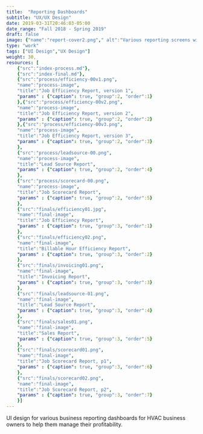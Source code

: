 ```yaml
---
title:  "Reporting Dashboards"
subtitle: "UX/UX Design"
date: 2019-03-31T20:46:03-05:00
date_range: "Fall 2018 - Spring 2019"
draft: false
image: {"name":"report-cover2.png"," alt":"Various reporting screens within the Pointman App"}
type: "work"
tags: ["UI Design","UX Design"]
weight: 30,
resources: [
    {"src":"index-process.md"},
    {"src":"index-final.md"},
    {"src":"process/efficiency-00v1.png",
    "name":"process-image",
    "title":"Job Efficiency Report, version 1",
    "params" : {"caption": true, "group":2, "order":1}
    },{"src":"process/efficiency-00v2.png",
    "name":"process-image",
    "title":"Job Efficiency Report, version 2",
    "params" : {"caption": true, "group":2, "order":2}
    },{"src":"process/efficiency-00v3.png",
    "name":"process-image",
    "title":"Job Efficiency Report, version 3",
    "params" : {"caption": true, "group":2, "order":3}
    },
    {"src":"process/leadsource-00.png",
    "name":"process-image",
    "title":"Lead Source Report",
    "params" : {"caption": true, "group":2, "order":4}
    },
    {"src":"process/scorecard-00.png",
    "name":"process-image",
    "title":"Job Scorecard Report",
    "params" : {"caption": true, "group":2, "order":5}
    },
    {"src":"finals/efficiency01.jpg",
    "name":"final-image",
    "title":"Job Efficiency Report",
    "params" : {"caption": true, "group":3, "order":1}
    },
    {"src":"finals/efficiency02.png",
    "name":"final-image",
    "title":"Billable Hour Efficiency Report",
    "params" : {"caption": true, "group":3, "order":2}
    },
    {"src":"finals/invoicing01.png",
    "name":"final-image",
    "title":"Invoicing Report",
    "params" : {"caption": true, "group":3, "order":3}
    },
    {"src":"finals/leadsource-01.png",
    "name":"final-image",
    "title":"Lead Source Report",
    "params" : {"caption": true, "group":3, "order":4}
    },
    {"src":"finals/sales01.png",
    "name":"final-image",
    "title":"Sales Report",
    "params" : {"caption": true, "group":3, "order":5}
    },
    {"src":"finals/scorecard01.png",
    "name":"final-image",
    "title":"Job Scorecard Report, p1",
    "params" : {"caption": true, "group":3, "order":6}
    },
    {"src":"finals/scorecard02.png",
    "name":"final-image",
    "title":"Job Scorecard Report, p2",
    "params" : {"caption": true, "group":3, "order":7}
    }]
---
```

UI design for various business reporting dashboards for HVAC business owners to help them manage their profitability.